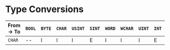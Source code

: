 ---
---

# Type Conversions

| From → To | `BOOL` | `BYTE` | `CHAR` | `USINT` | `SINT` | `WORD` | `WCHAR` | `UINT` | `INT` | `DWORD` | `UDINT` | `DINT` | `REAL` | `LWORD` | `ULINT` | `LINT` | `LREAL` | `STRING` | `WSTRING` |
| --------- | ------ | ------ | ------ | ------- | ------ | ------ | ------- | ------ | ----- | ------- | ------- | ------ | ------ | ------- | ------- | ------ | ------- | -------- | --------- |
| `CHAR`    | --     | I      | I      | I       | E      | I      | I       | I      | E     | I       | I       | E      | --     | I       | I       | E      | --      | I        | I         |
